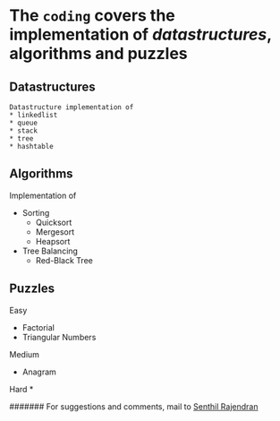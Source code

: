 # The `coding` covers the implementation of *datastructures*, algorithms and puzzles 
  
## Datastructures    
    Datastructure implementation of 
    * linkedlist 
    * queue
    * stack
    * tree
    * hashtable
     
## Algorithms 
  Implementation of
  * Sorting
    * Quicksort
    * Mergesort
    * Heapsort
  * Tree Balancing
    * Red-Black Tree
    
## Puzzles
  Easy
  * Factorial
  * Triangular Numbers
  
  Medium
  * Anagram 
  
  Hard
  * 
    
 
 ####### For suggestions and comments, mail to [Senthil Rajendran](senthilar@gmail.com)
